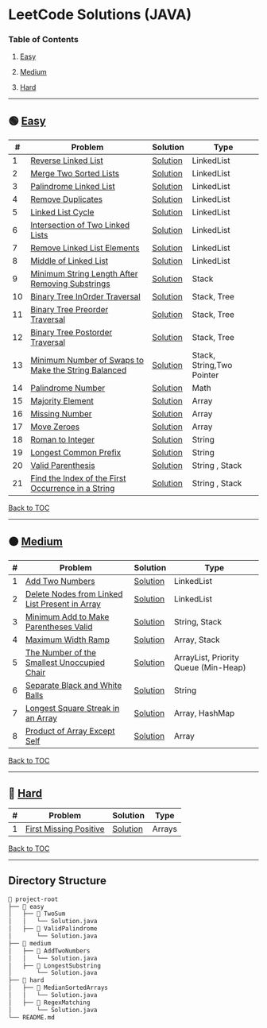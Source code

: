 # LeetCode Solutions (JAVA)

### Table of Contents

1. [Easy](#-easy)

2. [Medium](#-medium)

3. [Hard](#-hard)

---

## 🟢 [Easy](easy)

| #   | Problem                                                                                                                                                                                  | Solution                                                                           | Type                      |
| --- | ---------------------------------------------------------------------------------------------------------------------------------------------------------------------------------------- | ---------------------------------------------------------------------------------- | ------------------------- |
| 1   | [Reverse Linked List](https://leetcode.com/problems/reverse-linked-list/description/)                                                                                                    | [Solution](easy/reverse-linked-list/Solution.java)                                 | LinkedList                |
| 2   | [Merge Two Sorted Lists](https://leetcode.com/problems/merge-two-sorted-lists/description/)                                                                                              | [Solution](easy/merge-two-sorted-lists/Solution.java)                              | LinkedList                |
| 3   | [Palindrome Linked List](https://leetcode.com/problems/palindrome-linked-list/description/)                                                                                              | [Solution](easy/palindrome-linked-list/Solution.java)                              | LinkedList                |
| 4   | [Remove Duplicates](https://leetcode.com/problems/remove-duplicates-from-sorted-list/)                                                                                                   | [Solution](easy/remove-duplicates/Solution.java)                                   | LinkedList                |
| 5   | [ Linked List Cycle](https://leetcode.com/problems/linked-list-cycle/description/)                                                                                                       | [Solution](easy/linked-list-cycle/Solution.java)                                   | LinkedList                |
| 6   | [ Intersection of Two Linked Lists](https://leetcode.com/problems/intersection-of-two-linked-lists/description/)                                                                         | [Solution](easy/intersection-of-two-linked-list/Solution.java)                     | LinkedList                |
| 7   | [Remove Linked List Elements](https://leetcode.com/problems/remove-linked-list-elements/description/)                                                                                    | [Solution](easy/remove-linked-list-elements/Solution.java)                         | LinkedList                |
| 8   | [Middle of Linked List](https://leetcode.com/problems/middle-of-the-linked-list/)                                                                                                        | [Solution](easy/middle-of-linked-list/Solution.java)                               | LinkedList                |
| 9   | [Minimum String Length After Removing Substrings](https://leetcode.com/problems/minimum-string-length-after-removing-substrings/)                                                        | [Solution](easy/minimum-string-length-after-removing-substrings/Solution.java)     | Stack                     |
| 10  | [Binary Tree InOrder Traversal](https://leetcode.com/problems/binary-tree-inorder-traversal/)                                                                                            | [Solution](easy/binary-tree-inorder-traversal/Solution.java)                       | Stack, Tree               |
| 11  | [Binary Tree Preorder Traversal](https://leetcode.com/problems/binary-tree-preorder-traversal/description/)                                                                              | [Solution](easy/binary-tree-preorder-traversal/Solution.java)                      | Stack, Tree               |
| 12  | [Binary Tree Postorder Traversal](https://leetcode.com/problems/binary-tree-postorder-traversal/description/)                                                                            | [Solution](easy/binary-tree-postorder-traversal/Solution.java)                     | Stack, Tree               |
| 13  | [Minimum Number of Swaps to Make the String Balanced](https://leetcode.com/problems/minimum-number-of-swaps-to-make-the-string-balanced/description/)                                    | [Solution](easy/minimum-number-of-swaps-to-make-the-string-balanced/Solution.java) | Stack, String,Two Pointer |
| 14  | [ Palindrome Number](https://leetcode.com/problems/palindrome-number/description/)                                                                                                       | [Solution](easy/palindrome-number/Solution.java)                                   | Math                      |
| 15  | [ Majority Element](https://leetcode.com/problems/majority-element/description/)                                                                                                         | [Solution](easy/majority-element/Solution.java)                                    | Array                     |
| 16  | [ Missing Number](https://leetcode.com/problems/missing-number/description/)                                                                                                             | [Solution](easy/missing-number/Solution.java)                                      | Array                     |
| 17  | [ Move Zeroes](https://leetcode.com/problems/move-zeroes/description/)                                                                                                                   | [Solution](easy/move-zeroes/Solution.java)                                         | Array                     |
| 18  | [ Roman to Integer](https://leetcode.com/problems/roman-to-integer/description/)                                                                                                         | [Solution](easy/roman-to-integer/Solution.java)                                    | String                    |
| 19  | [Longest Common Prefix](https://leetcode.com/problems/longest-common-prefix/description/?envType=problem-list-v2&envId=string)                                                           | [Solution](easy/longest-common-prefix/Solution.java)                               | String                    |
| 20  | [Valid Parenthesis](https://leetcode.com/problems/valid-parentheses/?envType=problem-list-v2&envId=string)                                                                               | [Solution](easy/valid-parentheses/Solution.java)                                   | String , Stack            |
| 21  | [Find the Index of the First Occurrence in a String](https://leetcode.com/problems/find-the-index-of-the-first-occurrence-in-a-string/description/?envType=problem-list-v2&envId=string) | [Solution](easy/find-the-index-of-the-first-occurrence-in-a-string/Solution.java)  | String , Stack            |

[Back to TOC](#table-of-contents)

---

## 🟠 [Medium](medium)

| #   | Problem                                                                                                                                     | Solution                                                                        | Type                                 |
| --- | ------------------------------------------------------------------------------------------------------------------------------------------- | ------------------------------------------------------------------------------- | ------------------------------------ |
| 1   | [Add Two Numbers](https://leetcode.com/problems/add-two-numbers/)                                                                           | [Solution](medium/add-two-numbers/Solution.java)                                | LinkedList                           |
| 2   | [Delete Nodes from Linked List Present in Array](https://leetcode.com/problems/delete-nodes-from-linked-list-present-in-array/description/) | [Solution](medium/delete-nodes-from-linked-list-present-in-array/Solution.java) | LinkedList                           |
| 3   | [Minimum Add to Make Parentheses Valid](https://leetcode.com/problems/minimum-add-to-make-parentheses-valid/description/)                   | [Solution](medium/minimum-add-to-make-parentheses-valid/Solution.java)          | String, Stack                        |
| 4   | [Maximum Width Ramp](https://leetcode.com/problems/maximum-width-ramp/description/)                                                         | [Solution](medium/maximum-width-ramp/Solution.java)                             | Array, Stack                         |
| 5   | [The Number of the Smallest Unoccupied Chair](https://leetcode.com/problems/the-number-of-the-smallest-unoccupied-chair/description/)       | [Solution](medium/the-number-of-the-smallest-unoccupied-chair/Solution.java)    | ArrayList, Priority Queue (Min-Heap) |
| 6   | [Separate Black and White Balls](https://leetcode.com/problems/separate-black-and-white-balls/description/)                                 | [Solution](medium/separate-black-and-white-balls/Solution.java)                 | String                               |
| 7   | [Longest Square Streak in an Array](https://leetcode.com/problems/longest-square-streak-in-an-array/description/)                           | [Solution](medium/longest-square-streak-in-an-array/Solution.java)              | Array, HashMap                       |
| 8   | [ Product of Array Except Self](https://leetcode.com/problems/product-of-array-except-self/description/)                                    | [Solution](medium/product-of-array-except-self/Solution.java)                   | Array                                |

[Back to TOC](#table-of-contents)

---

## 🔴 [Hard](hard)

| #   | Problem                                                                                     | Solution                                              | Type   |
| --- | ------------------------------------------------------------------------------------------- | ----------------------------------------------------- | ------ |
| 1   | [First Missing Positive](https://leetcode.com/problems/first-missing-positive/description/) | [Solution](hard/first-missing-positive/Solution.java) | Arrays |

[Back to TOC](#table-of-contents)

---

## Directory Structure

```bash
📂 project-root
├── 📂 easy
│   ├── 📂 TwoSum
│   │   └── Solution.java
│   ├── 📂 ValidPalindrome
│       └── Solution.java
├── 📂 medium
│   ├── 📂 AddTwoNumbers
│   │   └── Solution.java
│   ├── 📂 LongestSubstring
│       └── Solution.java
├── 📂 hard
│   ├── 📂 MedianSortedArrays
│   │   └── Solution.java
│   ├── 📂 RegexMatching
│       └── Solution.java
└── README.md

```
